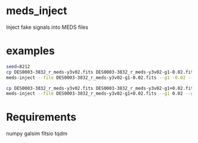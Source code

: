 # meds_inject
Inject fake signals into MEDS files

examples
========

```bash
seed=8212
cp DES0003-3832_r_meds-y3v02.fits DES0003-3832_r_meds-y3v02-g1-0.02.fits
meds-inject --file DES0003-3832_r_meds-y3v02-g1-0.02.fits --g1 -0.02 --g2 0.0 --seed ${seed}

cp DES0003-3832_r_meds-y3v02.fits DES0003-3832_r_meds-y3v02-g1+0.02.fits
meds-inject --file DES0003-3832_r_meds-y3v02-g1+0.02.fits --g1 0.02 --g2 0.0 --seed ${seed}
```

Requirements
============
numpy
galsim
fitsio
tqdm
